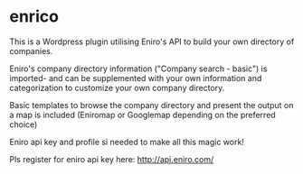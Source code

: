 # enrico
This is a Wordpress plugin utilising Eniro's API to build your own directory of companies.

Eniro's company directory information ("Company search - basic") is imported- and can be supplemented with your own
information and categorization to customize your own company directory.

Basic templates to browse the company directory and present the output on a map is included (Eniromap or Googlemap depending on the preferred choice)

Eniro api key and profile si needed to make all this magic work!

Pls register for eniro api key here:
http://api.eniro.com/


